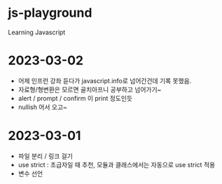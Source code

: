 # js-playground
Learning Javascript

# 2023-03-02
- 어제 인프런 강좌 듣다가 javascript.info로 넘어간건데 기록 못했음.
- 자료형/형변환은 모르면 골치아프니 공부하고 넘어가기~
- alert / prompt / confirm 이 print 정도인듯
- nullish 어서 오고~

# 2023-03-01
- 파일 분리 / 링크 걸기
- use strict : 초급자일 때 추천, 모듈과 클래스에서는 자동으로 use strict 적용
- 변수 선언